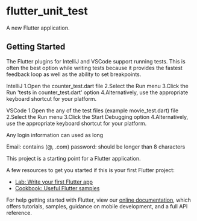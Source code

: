 # flutter_unit_test

A new Flutter application.

## Getting Started
The Flutter plugins for IntelliJ and VSCode support running tests. This is often the best option while writing tests because it provides the fastest feedback loop as well as the ability to set breakpoints.

IntelliJ
1.Open the counter_test.dart file
2.Select the Run menu
3.Click the Run 'tests in counter_test.dart' option
4.Alternatively, use the appropriate keyboard shortcut for your platform.

VSCode
1.Open the any of the test files (example movie_test.dart) file
2.Select the Run menu
3.Click the Start Debugging option
4.Alternatively, use the appropriate keyboard shortcut for your platform.


Any login information can used as long

Email: contains (@, .com)
password: should be longer than 8 characters  



This project is a starting point for a Flutter application.

A few resources to get you started if this is your first Flutter project:

- [Lab: Write your first Flutter app](https://flutter.io/docs/get-started/codelab)
- [Cookbook: Useful Flutter samples](https://flutter.io/docs/cookbook)

For help getting started with Flutter, view our 
[online documentation](https://flutter.io/docs), which offers tutorials, 
samples, guidance on mobile development, and a full API reference.
